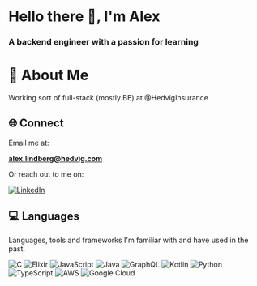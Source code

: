 <h1 align="left">Hello there 👋, I'm Alex</h1>
<h3 align="left">A backend engineer with a passion for learning</h3>

<!-- <p align="left"> <img src="https://komarev.com/ghpvc/?username=alex-lindberg&label=Profile%20views&color=0e75b6&style=flat" alt="alex-lindberg" /> </p> -->
# 💫 About Me
Working sort of full-stack (mostly BE) at @HedvigInsurance<br>

## 🌐 Connect
Email me at:

<strong>alex.lindberg@hedvig.com</strong>

<!-- <li>
(private) <strong>alex.lindberg1@hotmail.com</strong>
</li> -->
<p>
Or reach out to me on:
  
[![LinkedIn](https://img.shields.io/badge/LinkedIn-%230077B5.svg?logo=linkedin&logoColor=white)](https://linkedin.com/in/alex-lindberg-524a6619b) 
<br>
## 💻 Languages
<p>
Languages, tools and frameworks I'm familiar with and have used in the past.
</p>

![C](https://img.shields.io/badge/c-%2300599C.svg?style=flat&logo=c&logoColor=white) ![Elixir](https://img.shields.io/badge/elixir-%234B275F.svg?style=flat&logo=elixir&logoColor=white) ![JavaScript](https://img.shields.io/badge/javascript-%23323330.svg?style=flat&logo=javascript&logoColor=%23F7DF1E) ![Java](https://img.shields.io/badge/java-%23ED8B00.svg?style=flat&logo=openjdk&logoColor=white) ![GraphQL](https://img.shields.io/badge/-GraphQL-E10098?style=flat&logo=graphql&logoColor=white) ![Kotlin](https://img.shields.io/badge/kotlin-%237F52FF.svg?style=flat&logo=kotlin&logoColor=white) ![Python](https://img.shields.io/badge/python-3670A0?style=flat&logo=python&logoColor=ffdd54) ![TypeScript](https://img.shields.io/badge/typescript-%23007ACC.svg?style=flat&logo=typescript&logoColor=white) ![AWS](https://img.shields.io/badge/AWS-%23FF9900.svg?style=flat&logo=amazon-aws&logoColor=white) ![Google Cloud](https://img.shields.io/badge/GoogleCloud-%234285F4.svg?style=flat&logo=google-cloud&logoColor=white)

<!-- <h3>Some stats</h3>

<p><img align="center" src="https://github-readme-stats.vercel.app/api/top-langs?username=alex-lindberg&show_icons=true&locale=en&layout=compact" alt="alex-lindberg" /></p> -->
